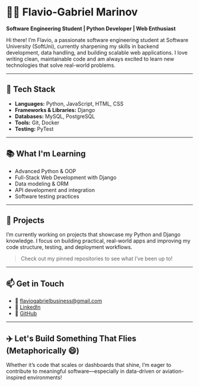 # 👨‍💻 Flavio-Gabriel Marinov

**Software Engineering Student | Python Developer | Web Enthusiast**

Hi there! I’m Flavio, a passionate software engineering student at Software University (SoftUni), currently sharpening my skills in backend development, data handling, and building scalable web applications. I love writing clean, maintainable code and am always excited to learn new technologies that solve real-world problems.

---

## 🚀 Tech Stack

- **Languages:** Python, JavaScript, HTML, CSS  
- **Frameworks & Libraries:** Django  
- **Databases:** MySQL, PostgreSQL  
- **Tools:** Git, Docker  
- **Testing:** PyTest  

---

## 📚 What I'm Learning

- Advanced Python & OOP  
- Full-Stack Web Development with Django  
- Data modeling & ORM  
- API development and integration  
- Software testing practices  

---

## 🌱 Projects

I’m currently working on projects that showcase my Python and Django knowledge. I focus on building practical, real-world apps and improving my code structure, testing, and deployment workflows.

> Check out my pinned repositories to see what I’ve been up to!

---

## 📫 Get in Touch

- 📧 flaviogabrielbusiness@gmail.com  
- 🔗 [LinkedIn](https://www.linkedin.com/in/flavio-gabriel-marinov-9441002ab/)  
- 🐙 [GitHub](https://github.com/swiftdodger)

---

## ✈️ Let's Build Something That Flies (Metaphorically 😄)

Whether it’s code that scales or dashboards that shine, I’m eager to contribute to meaningful software—especially in data-driven or aviation-inspired environments!

